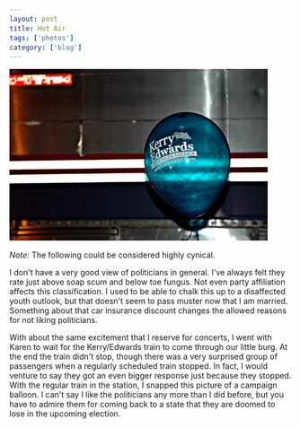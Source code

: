 ```yaml
---
layout: post
title: Hot Air
tags: ['photos']
category: ['blog']
---
```


![Hot Air :: Nikon D70 : 1/60s : f/4.5 : ISO 200 : Flash](/media/2004/08/hotair.jpg)

*Note:* The following could be considered highly cynical.

I don't have a very good view of politicians in general. I've always
felt they rate just above soap scum and below toe fungus. Not even party
affiliation affects this classification. I used to be able to chalk this
up to a disaffected youth outlook, but that doesn't seem to pass muster
now that I am married. Something about that car insurance discount
changes the allowed reasons for not liking politicians.

With about the same excitement that I reserve for concerts, I went with
Karen to wait for the Kerry/Edwards train to come through our little
burg. At the end the train didn't stop, though there was a very
surprised group of passengers when a regularly scheduled train stopped.
In fact, I would venture to say they got an even bigger response just
because they stopped. With the regular train in the station, I snapped
this picture of a campaign balloon. I can't say I like the politicians
any more than I did before, but you have to admire them for coming back
to a state that they are doomed to lose in the upcoming election.

